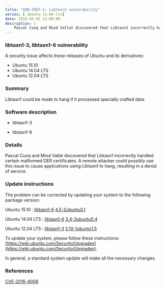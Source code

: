```yaml
---
title: "USN-2957-1: Libtasn1 vulnerability"
series: [ ubuntu-12.04-lts]
date: 2016-05-02 12:00:00
description: |
    Pascal Cuoq and Miod Vallat discovered that Libtasn1 incorrectly handled certain malformed DER certificates. A remote attacker could possibly use this issue to cause applications using Libtasn1 to hang, resulting in a denial of service. 
--- 
```

 
### libtasn1-3, libtasn1-6 vulnerability

A security issue affects these releases of Ubuntu and its derivatives:

* Ubuntu 15.10
* Ubuntu 14.04 LTS
* Ubuntu 12.04 LTS

### Summary

Libtasn1 could be made to hang if it processed specially crafted data. 

### Software description

* libtasn1-3 

* libtasn1-6 

### Details

Pascal Cuoq and Miod Vallat discovered that Libtasn1 incorrectly handled certain malformed DER certificates. A remote attacker could possibly use this issue to cause applications using Libtasn1 to hang, resulting in a denial of service. 

### Update instructions

The problem can be corrected by updating your system to the following package version:

Ubuntu 15.10
 : [libtasn1-6](https://launchpad.net/ubuntu/+source/libtasn1-6) <span> [4.5-2ubuntu0.1](https://launchpad.net/ubuntu/+source/libtasn1-6/4.5-2ubuntu0.1) </span> 

Ubuntu 14.04 LTS
 : [libtasn1-6](https://launchpad.net/ubuntu/+source/libtasn1-6) <span> [3.4-3ubuntu0.4](https://launchpad.net/ubuntu/+source/libtasn1-6/3.4-3ubuntu0.4) </span> 

Ubuntu 12.04 LTS
 : [libtasn1-3](https://launchpad.net/ubuntu/+source/libtasn1-3) <span> [2.10-1ubuntu1.5](https://launchpad.net/ubuntu/+source/libtasn1-3/2.10-1ubuntu1.5) </span> 

To update your system, please follow these instructions: [https://wiki.ubuntu.com/Security/Upgrades](https://wiki.ubuntu.com/Security/Upgrades).

In general, a standard system update will make all the necessary changes. 

### References

 [CVE-2016-4008](http://people.ubuntu.com/~ubuntu-security/cve/CVE-2016-4008)
 
